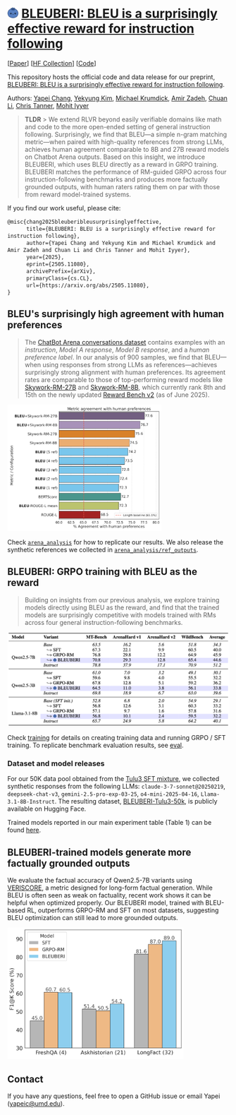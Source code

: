 # <img src="assets/bleuberry.png" alt="BLEUBERI" width="25"> [BLEUBERI: BLEU is a surprisingly effective reward for instruction following](https://arxiv.org/pdf/2505.11080)

[[Paper](https://arxiv.org/pdf/2505.11080)] [[HF Collection](https://huggingface.co/collections/yapeichang/bleuberi-6840b3b9d02ff86c5878dafa)] [[Code](https://github.com/lilakk/BLEUBERI)]

This repository hosts the official code and data release for our preprint, [BLEUBERI: BLEU is a surprisingly effective reward for instruction following](https://arxiv.org/abs/2505.11080).

Authors: [Yapei Chang](https://lilakk.github.io/), [Yekyung Kim](https://mungg.github.io/), [Michael Krumdick](https://scholar.google.com/citations?user=nqf6-MwAAAAJ&hl=en), [Amir Zadeh](https://scholar.google.com/citations?user=MQFngiMAAAAJ&hl=en), [Chuan Li](https://scholar.google.com/citations?user=hoZesOwAAAAJ&hl=en), [Chris Tanner](https://www.chriswtanner.com/), [Mohit Iyyer](https://www.cs.umd.edu/~miyyer/)

> **TLDR** > We extend RLVR beyond easily verifiable domains like math and code to the more open-ended setting of general instruction following. Surprisingly, we find that BLEU—a simple n-gram matching metric—when paired with high-quality references from strong LLMs, achieves human agreement comparable to 8B and 27B reward models on Chatbot Arena outputs. Based on this insight, we introduce BLEUBERI, which uses BLEU directly as a reward in GRPO training. BLEUBERI matches the performance of RM-guided GRPO across four instruction-following benchmarks and produces more factually grounded outputs, with human raters rating them on par with those from reward model-trained systems.

If you find our work useful, please cite:
```
@misc{chang2025bleuberibleusurprisinglyeffective,
      title={BLEUBERI: BLEU is a surprisingly effective reward for instruction following}, 
      author={Yapei Chang and Yekyung Kim and Michael Krumdick and Amir Zadeh and Chuan Li and Chris Tanner and Mohit Iyyer},
      year={2025},
      eprint={2505.11080},
      archivePrefix={arXiv},
      primaryClass={cs.CL},
      url={https://arxiv.org/abs/2505.11080}, 
}
```

## BLEU's surprisingly high agreement with human preferences

> The [ChatBot Arena conversations dataset](https://huggingface.co/datasets/lmsys/chatbot_arena_conversations) contains examples with an *instruction*, *Model A response*, *Model B response*, and a *human preference label*. In our analysis of 900 samples, we find that BLEU—when using responses from strong LLMs as references—achieves surprisingly strong alignment with human preferences. Its agreement rates are comparable to those of top-performing reward models like [Skywork-RM-27B](https://huggingface.co/Skywork/Skywork-Reward-Gemma-2-27B-v0.2) and [Skywork-RM-8B](https://huggingface.co/Skywork/Skywork-Reward-Llama-3.1-8B-v0.2), which currently rank 8th and 15th on the newly updated [Reward Bench v2](https://huggingface.co/spaces/allenai/reward-bench) (as of June 2025).

<img src="assets/human_agreement.png" alt="Figure 1: Human agreement rates for BLEU (with varying numbers of references), two reward models, and other reference-based metrics (with a single Claude reference). BLEU becomes more competitive with reward models as more references are provided, and combining BLEU with a reward model outperforms either alone." width="350">

Check [`arena_analysis`](./arena_analysis) for how to replicate our results. We also release the synthetic references we collected in [`arena_analysis/ref_outputs`](arena_analysis/ref_outputs).

## BLEUBERI: GRPO training with BLEU as the reward

> Building on insights from our previous analysis, we explore training models directly using BLEU as the reward, and find that the trained models are surprisingly competitive with models trained with RMs across four general instruction-following benchmarks.

<img src="assets/table1.png" alt="Table 1: Results on four instruction-following benchmarks. For each model, the 'Base' row represents its pretrained checkpoint (for Llama-3.1-8B, this is our SFT-initialized model described in §3.2), while the 'Instruct' row is the official post-trained checkpoint. Despite the limitations of n-gram matching, BLEUBERI is competitive with both SFT and GRPO-RM across all models and benchmarks." width="600">

Check [training](training) for details on creating training data and running GRPO / SFT training. To replicate benchmark evaluation results, see [eval](eval).

### Dataset and model releases

For our 50K data pool obtained from the [Tulu3 SFT mixture](https://huggingface.co/datasets/allenai/tulu-3-sft-mixture), we collected synthetic responses from the following LLMs: `claude-3-7-sonnet@20250219`, `deepseek-chat-v3`, `gemini-2.5-pro-exp-03-25`, `o4-mini-2025-04-16`, `Llama-3.1-8B-Instruct`. The resulting dataset, [BLEUBERI-Tulu3-50k](https://huggingface.co/datasets/yapeichang/BLEUBERI-Tulu3-50k), is publicly available on Hugging Face.

Trained models reported in our main experiment table (Table 1) can be found [here](https://huggingface.co/collections/yapeichang/bleuberi-6840b3b9d02ff86c5878dafa).

## BLEUBERI-trained models generate more factually grounded outputs

We evaluate the factual accuracy of Qwen2.5-7B variants using [VERISCORE](https://github.com/Yixiao-Song/VeriScore/tree/main), a metric designed for long-form factual generation. While BLEU is often seen as weak on factuality, recent work shows it can be helpful when optimized properly. Our BLEUBERI model, trained with BLEU-based RL, outperforms GRPO-RM and SFT on most datasets, suggesting BLEU optimization can still lead to more grounded outputs.

<img src="assets/factuality_veriscore.png" alt="Figure 3: Factuality results for trained Qwen2.5-7B models across three QA datasets evaluated using VERISCORE. The K values (in parentheses on the x-axis) used for each dataset follow the original paper." width="400">

## Contact

If you have any questions, feel free to open a GitHub issue or email Yapei (yapeic@umd.edu).
